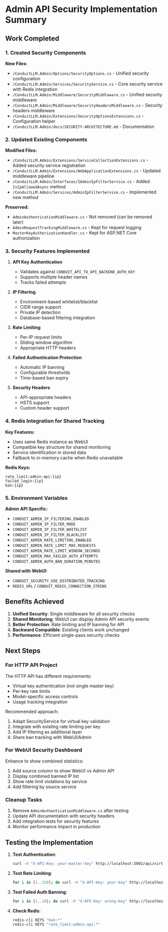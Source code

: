 # Admin API Security Implementation Summary

## Work Completed

### 1. Created Security Components

**New Files:**
- `/ConduitLLM.Admin/Options/SecurityOptions.cs` - Unified security configuration
- `/ConduitLLM.Admin/Services/SecurityService.cs` - Core security service with Redis integration
- `/ConduitLLM.Admin/Middleware/SecurityMiddleware.cs` - Unified security middleware
- `/ConduitLLM.Admin/Middleware/SecurityHeadersMiddleware.cs` - Security headers middleware
- `/ConduitLLM.Admin/Extensions/SecurityOptionsExtensions.cs` - Configuration helper
- `/ConduitLLM.Admin/docs/SECURITY-ARCHITECTURE.md` - Documentation

### 2. Updated Existing Components

**Modified Files:**
- `/ConduitLLM.Admin/Extensions/ServiceCollectionExtensions.cs` - Added security service registration
- `/ConduitLLM.Admin/Extensions/WebApplicationExtensions.cs` - Updated middleware pipeline
- `/ConduitLLM.Admin/Interfaces/IAdminIpFilterService.cs` - Added `IsIpAllowedAsync` method
- `/ConduitLLM.Admin/Services/AdminIpFilterService.cs` - Implemented new method

**Preserved:**
- `AdminAuthenticationMiddleware.cs` - Not removed (can be removed later)
- `AdminRequestTrackingMiddleware.cs` - Kept for request logging
- `MasterKeyAuthorizationHandler.cs` - Kept for ASP.NET Core authorization

### 3. Security Features Implemented

1. **API Key Authentication**
   - Validates against `CONDUIT_API_TO_API_BACKEND_AUTH_KEY`
   - Supports multiple header names
   - Tracks failed attempts

2. **IP Filtering**
   - Environment-based whitelist/blacklist
   - CIDR range support
   - Private IP detection
   - Database-based filtering integration

3. **Rate Limiting**
   - Per-IP request limits
   - Sliding window algorithm
   - Appropriate HTTP headers

4. **Failed Authentication Protection**
   - Automatic IP banning
   - Configurable thresholds
   - Time-based ban expiry

5. **Security Headers**
   - API-appropriate headers
   - HSTS support
   - Custom header support

### 4. Redis Integration for Shared Tracking

**Key Features:**
- Uses same Redis instance as WebUI
- Compatible key structure for shared monitoring
- Service identification in stored data
- Fallback to in-memory cache when Redis unavailable

**Redis Keys:**
```
rate_limit:admin-api:{ip}
failed_login:{ip}
ban:{ip}
```

### 5. Environment Variables

**Admin API Specific:**
- `CONDUIT_ADMIN_IP_FILTERING_ENABLED`
- `CONDUIT_ADMIN_IP_FILTER_MODE`
- `CONDUIT_ADMIN_IP_FILTER_WHITELIST`
- `CONDUIT_ADMIN_IP_FILTER_BLACKLIST`
- `CONDUIT_ADMIN_RATE_LIMITING_ENABLED`
- `CONDUIT_ADMIN_RATE_LIMIT_MAX_REQUESTS`
- `CONDUIT_ADMIN_RATE_LIMIT_WINDOW_SECONDS`
- `CONDUIT_ADMIN_MAX_FAILED_AUTH_ATTEMPTS`
- `CONDUIT_ADMIN_AUTH_BAN_DURATION_MINUTES`

**Shared with WebUI:**
- `CONDUIT_SECURITY_USE_DISTRIBUTED_TRACKING`
- `REDIS_URL` / `CONDUIT_REDIS_CONNECTION_STRING`

## Benefits Achieved

1. **Unified Security**: Single middleware for all security checks
2. **Shared Monitoring**: WebUI can display Admin API security events
3. **Better Protection**: Rate limiting and IP banning for API
4. **Backward Compatible**: Existing clients work unchanged
5. **Performance**: Efficient single-pass security checks

## Next Steps

### For HTTP API Project

The HTTP API has different requirements:
- Virtual key authentication (not single master key)
- Per-key rate limits
- Model-specific access controls
- Usage tracking integration

Recommended approach:
1. Adapt SecurityService for virtual key validation
2. Integrate with existing rate limiting per key
3. Add IP filtering as additional layer
4. Share ban tracking with WebUI/Admin

### For WebUI Security Dashboard

Enhance to show combined statistics:
1. Add source column to show WebUI vs Admin API
2. Display combined banned IP list
3. Show rate limit violations by service
4. Add filtering by source service

### Cleanup Tasks

1. Remove `AdminAuthenticationMiddleware.cs` after testing
2. Update API documentation with security headers
3. Add integration tests for security features
4. Monitor performance impact in production

## Testing the Implementation

1. **Test Authentication**:
   ```bash
   curl -H "X-API-Key: your-master-key" http://localhost:5002/api/virtualkeys
   ```

2. **Test Rate Limiting**:
   ```bash
   for i in {1..150}; do curl -H "X-API-Key: your-key" http://localhost:5002/api/virtualkeys; done
   ```

3. **Test Failed Auth Banning**:
   ```bash
   for i in {1..10}; do curl -H "X-API-Key: wrong-key" http://localhost:5002/api/virtualkeys; done
   ```

4. **Check Redis**:
   ```bash
   redis-cli KEYS "ban:*"
   redis-cli KEYS "rate_limit:admin-api:*"
   ```
